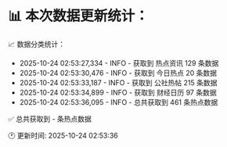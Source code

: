 📊 本次数据更新统计：
==========================

📈 数据分类统计：
- 2025-10-24 02:53:27,334 - INFO - 获取到 热点资讯 129 条数据
- 2025-10-24 02:53:30,476 - INFO - 获取到 今日热点 20 条数据
- 2025-10-24 02:53:33,187 - INFO - 获取到 公社热帖 215 条数据
- 2025-10-24 02:53:34,899 - INFO - 获取到 财经日历 97 条数据
- 2025-10-24 02:53:36,095 - INFO - 总共获取到 461 条热点数据

✅ 总共获取到 - 条热点数据

🕐 更新时间: 2025-10-24 02:53:36
